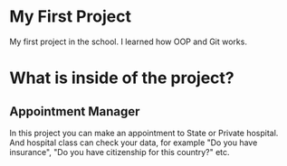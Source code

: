 # My First Project
My first project in the school. I learned how OOP and Git works.

# What is inside of the project?
## Appointment Manager
In this project you can make an appointment to State or Private hospital. And hospital class can check your data, for example "Do you have insurance", "Do you have citizenship for this country?" etc.
